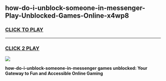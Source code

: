 
## how-do-i-unblock-someone-in-messenger-Play-Unblocked-Games-Online-x4wp8
<h3>
<a href="https://premium76.site?title=how-do-i-unblock-someone-in-messenger&ref=25A">CLICK TO PLAY</a></h3>
<hr>

<h3>
<a href="https://premium76.site?title=how-do-i-unblock-someone-in-messenger&ref=25A">CLICK 2 PLAY</a>
  
</h3>

<a href="https://premium76.site?title=how-do-i-unblock-someone-in-messenger&ref=25A"><img src="https://clearcache.store/games.png"></a>


**how-do-i-unblock-someone-in-messenger games unblocked: Your Gateway to Fun and Accessible Online Gaming**
